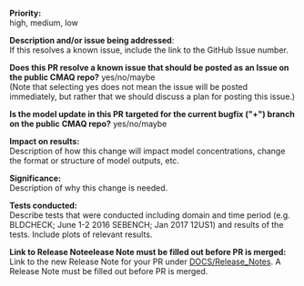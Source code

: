 **Priority:**  
high, medium, low


**Description and/or issue being addressed**:  
If this resolves a known issue, include the link to the GitHub Issue number.  

**Does this PR resolve a known issue that should be posted as an Issue on the public CMAQ repo?**
yes/no/maybe  
(Note that selecting yes does not mean the issue will be posted immediately, but rather that we should discuss a plan for posting this issue.)

**Is the model update in this PR targeted for the current bugfix ("+") branch on the public CMAQ repo?**
yes/no/maybe

**Impact on results:**   
Description of how this change will impact model concentrations, change the format or structure of model outputs, etc.  

**Significance:**   
Description of why this change is needed.

**Tests conducted:**  
Describe tests that were conducted including domain and time period (e.g. BLDCHECK; June 1-2 2016 SEBENCH; Jan 2017 12US1) and results of the tests.  Include plots of relevant results.  

**Link to Release Noteelease Note must be filled out before PR is merged:**  
Link to the new Release Note for your PR under [DOCS/Release_Notes](../DOCS/Release_Notes/README.md). 
A Release Note must be filled out before PR is merged. 
